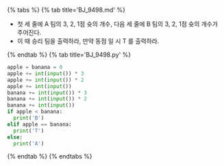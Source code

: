 {% tabs %}
{% tab title='BJ_9498.md' %}

* 첫 세 줄에 A 팀의 3, 2, 1점 슛의 개수, 다음 세 줄에 B 팀의 3, 2, 1점 슛의 개수가 주어진다.
* 이 때 승리 팀을 출력하라, 만약 동점 일 시 T 를 출력하라.

{% endtab %}
{% tab title='BJ_9498.py' %}

```py
apple = banana = 0
apple += int(input()) * 3
apple += int(input()) * 2
apple += int(input())
banana += int(input()) * 3
banana += int(input()) * 2
banana += int(input())
if apple < banana:
  print('B')
elif apple == banana:
  print('T')
else:
  print('A')
```

{% endtab %}
{% endtabs %}
